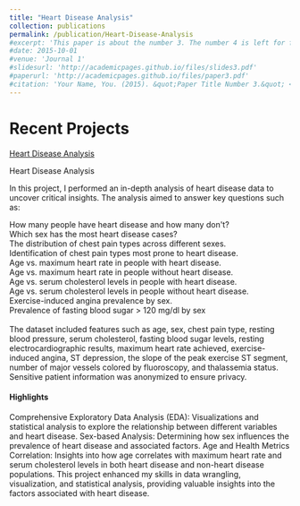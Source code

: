 ```yaml
---
title: "Heart Disease Analysis"
collection: publications
permalink: /publication/Heart-Disease-Analysis
#excerpt: 'This paper is about the number 3. The number 4 is left for future work.'
#date: 2015-10-01
#venue: 'Journal 1'
#slidesurl: 'http://academicpages.github.io/files/slides3.pdf'
#paperurl: 'http://academicpages.github.io/files/paper3.pdf'
#citation: 'Your Name, You. (2015). &quot;Paper Title Number 3.&quot; <i>Journal #1</i>. 1(3).'
---
```


Recent Projects
======
[Heart Disease Analysis](https://github.com/mehedihasan-cse/ML-Projects/blob/main/heart_disease_analysis.ipynb)

Heart Disease Analysis 

In this project, I performed an in-depth analysis of heart disease data to uncover critical insights. The analysis aimed to answer key questions such as:

How many people have heart disease and how many don't? <br>
Which sex has the most heart disease cases? <br>
The distribution of chest pain types across different sexes. <br>
Identification of chest pain types most prone to heart disease. <br>
Age vs. maximum heart rate in people with heart disease. <br>
Age vs. maximum heart rate in people without heart disease. <br>
Age vs. serum cholesterol levels in people with heart disease. <br>
Age vs. serum cholesterol levels in people without heart disease. <br>
Exercise-induced angina prevalence by sex. <br>
Prevalence of fasting blood sugar > 120 mg/dl by sex <br> <br>
The dataset included features such as age, sex, chest pain type, resting blood pressure, serum cholesterol, fasting blood sugar levels, resting electrocardiographic results, maximum heart rate achieved, exercise-induced angina, ST depression, the slope of the peak exercise ST segment, number of major vessels colored by fluoroscopy, and thalassemia status. Sensitive patient information was anonymized to ensure privacy.

<h4> Highlights </h4>
Comprehensive Exploratory Data Analysis (EDA): Visualizations and statistical analysis to explore the relationship between different variables and heart disease.
Sex-based Analysis: Determining how sex influences the prevalence of heart disease and associated factors.
Age and Health Metrics Correlation: Insights into how age correlates with maximum heart rate and serum cholesterol levels in both heart disease and non-heart disease populations.
This project enhanced my skills in data wrangling, visualization, and statistical analysis, providing valuable insights into the factors associated with heart disease.

